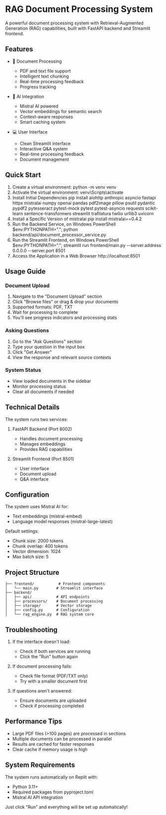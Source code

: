 # RAG Document Processing System

A powerful document processing system with Retrieval-Augmented Generation (RAG) capabilities, built with FastAPI backend and Streamlit frontend.

## Features

- 📄 Document Processing
  - PDF and text file support
  - Intelligent text chunking
  - Real-time processing feedback
  - Progress tracking

- 🤖 AI Integration
  - Mistral AI powered
  - Vector embeddings for semantic search
  - Context-aware responses
  - Smart caching system

- 💻 User Interface
  - Clean Streamlit interface
  - Interactive Q&A system
  - Real-time processing feedback
  - Document management

## Quick Start

1. Create a virtual environment:
python -m venv venv
2. Activate the virtual environment:
venv\Scripts\activate
3. Install Initial Dependencies
pip install aiohttp anthropic asyncio fastapi httpx mistralai numpy openai pandas pdf2image pillow psutil pydantic pypdf2 pytesseract pytest-mock pytest pytest-asyncio requests scikit-learn sentence-transformers streamlit trafilatura twilio urllib3 uvicorn
4. Install a Specific Version of mistralai
pip install mistralai==0.4.2
5. Run the Backend Service, on Windows PowerShell
$env:PYTHONPATH="."; python backend/api/document_processor_service.py
6. Run the Streamlit Frontend, on Windows PowerShell
$env:PYTHONPATH="."; streamlit run frontend/main.py --server.address 0.0.0.0 --server.port 8501
7. Access the Application in a Web Browser
http://localhost:8501

## Usage Guide

### Document Upload
1. Navigate to the "Document Upload" section
2. Click "Browse files" or drag & drop your documents
3. Supported formats: PDF, TXT
4. Wait for processing to complete
5. You'll see progress indicators and processing stats

### Asking Questions
1. Go to the "Ask Questions" section
2. Type your question in the input box
3. Click "Get Answer"
4. View the response and relevant source contexts

### System Status
- View loaded documents in the sidebar
- Monitor processing status
- Clear all documents if needed

## Technical Details

The system runs two services:

1. FastAPI Backend (Port 8002)
   - Handles document processing
   - Manages embeddings
   - Provides RAG capabilities

2. Streamlit Frontend (Port 8501)
   - User interface
   - Document upload
   - Q&A interface

## Configuration

The system uses Mistral AI for:
- Text embeddings (mistral-embed)
- Language model responses (mistral-large-latest)

Default settings:
- Chunk size: 2000 tokens
- Chunk overlap: 400 tokens
- Vector dimension: 1024
- Max batch size: 5

## Project Structure
```
├── frontend/           # Frontend components
│   └── main.py        # Streamlit interface
├── backend/           
│   ├── api/           # API endpoints
│   ├── processors/    # Document processing
│   ├── storage/       # Vector storage
│   ├── config.py      # Configuration
│   └── rag_engine.py  # RAG system core
```

## Troubleshooting

1. If the interface doesn't load:
   - Check if both services are running
   - Click the "Run" button again

2. If document processing fails:
   - Check file format (PDF/TXT only)
   - Try with a smaller document first

3. If questions aren't answered:
   - Ensure documents are uploaded
   - Check if processing completed

## Performance Tips

- Large PDF files (>100 pages) are processed in sections
- Multiple documents can be processed in parallel
- Results are cached for faster responses
- Clear cache if memory usage is high

## System Requirements

The system runs automatically on Replit with:
- Python 3.11+
- Required packages from pyproject.toml
- Mistral AI API integration

Just click "Run" and everything will be set up automatically!
